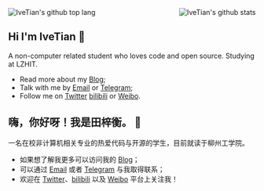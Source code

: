 <img align="right" src="https://github-readme-stats.vercel.app/api?username=ivetian&show_icons=true&icon_color=0366d6&bg_color=ffffff&hide_title=true&hide=contribs&include_all_commits=true" alt="IveTian's github stats"/>
<img src="https://github-readme-stats.vercel.app/api/top-langs/?username=IveTian&layout=compact" alt="IveTian's github top lang"/>

## Hi I'm IveTian 👋

A non-computer related student who loves code and open source. Studying at LZHIT. 

- Read more about my [Blog](https://tzih.top/);
- Talk with me by [Email](mailto:tzh894895@gmail.com) or [Telegram](https://t.me/IveTian);
- Follow me on [Twitter](https://twitter.com/Ive422) [bilibili](https://space.bilibili.com/5636588) or [Weibo](https://weibo.com/2708379770).

## 嗨，你好呀！我是田梓衡。 👋

一名在校非计算机相关专业的热爱代码与开源的学生，目前就读于柳州工学院。

- 如果想了解我更多可以访问我的 [Blog](https://tzih.top/)；
- 可以通过 [Email](mailto:tzh894895@gmail.com) 或者 [Telegram](https://t.me/IveTian) 与我取得联系；
- 欢迎在 [Twitter](https://twitter.com/Ive422)、[bilibili](https://space.bilibili.com/5636588) 以及 [Weibo](https://weibo.com/2708379770) 平台上关注我！
